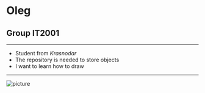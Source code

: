 # Oleg
## Group IT2001

***

- Student from _Krasnodar_
- The repository is needed to store objects
- I want to learn how to draw

---

![picture](https://www.cmarix.com/blog/wp-content/uploads/2021/06/Client-Restrictions-over-API.png)
